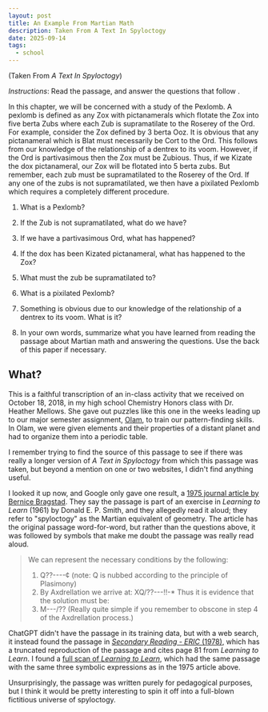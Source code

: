 ```yaml
---
layout: post
title: An Example From Martian Math
description: Taken From A Text In Spyloctogy
date: 2025-09-14
tags:
  - school
---
```


(Taken From _A Text In Spyloctogy_)

_Instructions_: Read the passage, and answer the questions that follow .

In this chapter, we will be concerned with a study of the Pexlomb. A
pexlomb is defined as any Zox with pictanamerals which flotate the Zox into
five berta Zubs where each Zub is supramatilate to the Roserey of the Ord.
For example, consider the Zox defined by 3 berta Ooz. It is obvious that any
pictanameral which is Blat must necessarily be Cort to the Ord. This follows
from our knowledge of the relationship of a dentrex to its voom. However, if
the Ord is partivasimous then the Zox must be Zubious. Thus, if we Kizate the
dox pictanameral, our Zox will be flotated into 5 berta zubs. But remember,
each zub must be supramatilated to the Roserey of the Ord. If any one of the
zubs is not supramatilated, we then have a pixilated Pexlomb which requires a
completely different procedure.

1. What is a Pexlomb?

2. If the Zub is not supramatilated, what do we have?

3. If we have a partivasimous Ord, what has happened?

4. If the dox has been Kizated pictanameral, what has happened to the Zox?

5. What must the zub be supramatilated to?

6. What is a pixilated Pexlomb?

7. Something is obvious due to our knowledge of the relationship of a dentrex
   to its voom. What is it?

8. In your own words, summarize what you have learned from reading the
   passage about Martian math and answering the questions. Use the back of
   this paper if necessary.

## What?

This is a faithful transcription of an in-class activity that we received on October 18, 2018, in my high school Chemistry Honors class with Dr. Heather Mellows.
She gave out puzzles like this one in the weeks leading up to our major semester assignment, [Olam](https://sheeptester.github.io/olamreee/), to train our pattern-finding skills.
In Olam, we were given elements and their properties of a distant planet and had to organize them into a periodic table.

I remember trying to find the source of this passage to see if there was really a longer version of _A Text in Spyloctogy_ from which this passage was taken, but beyond a mention on one or two websites, I didn't find anything useful.

I looked it up now, and Google only gave one result, a [1975 journal article by Bernice Bragstad](https://www.jstor.org/stable/40011420). They say the passage is part of an exercise in _Learning to Learn_ (1961) by Donald E. P. Smith, and they allegedly read it aloud; they refer to "spyloctogy" as the Martian equivalent of geometry. The article has the original passage word-for-word, but rather than the questions above, it was followed by symbols that make me doubt the passage was really read aloud.

<!-- Smith, Donald E. P. _Learning to Learn_. Chicago, Illinois: Harcourt Brace and World, 1961. -->

> We can represent the necessary conditions by the following:
>
> 1. Q??\-\-\-\-¢ (note: Q is nubbed according to the principle of Plasimony)
> 2. By Axdrellation we arrive at: XQ/??\-\-\-!!\-\* Thus it is evidence that the solution must be:
> 3. M\-\-\-/?? (Really quite simple if you remember to obscone in step 4 of the Axdrellation process.)

<!-- Smith, D. E. P. _Learning to learn_. New York: Harcourt, Brace and World, 1961. -->

ChatGPT didn't have the passage in its training data, but with a web search, it instead found the passage in [_Secondary Reading - ERIC_ (1978)](https://files.eric.ed.gov/fulltext/ED325820.pdf), which has a truncated reproduction of the passage and cites page 81 from _Learning to Learn_.
I found a [full scan of _Learning to Learn_](https://catalog.hathitrust.org/Record/001069105), which had the same passage with the same three symbolic expressions as in the 1975 article above.

Unsurprisingly, the passage was written purely for pedagogical purposes, but I think it would be pretty interesting to spin it off into a full-blown fictitious universe of spyloctogy.

